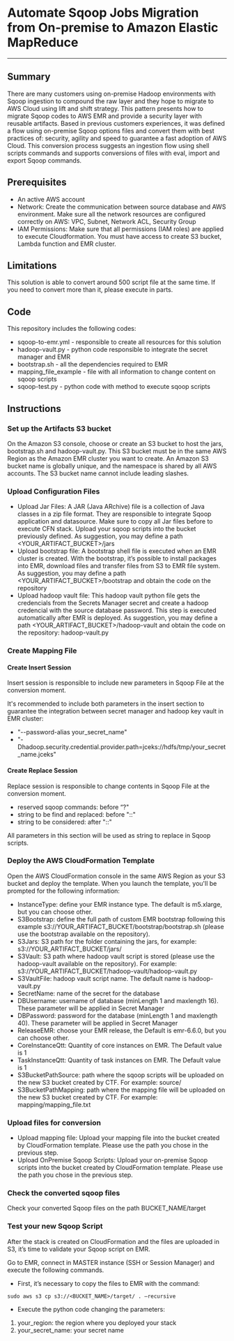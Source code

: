 # Automate Sqoop Jobs Migration from On-premise to Amazon Elastic MapReduce

***

## Summary

There are many customers using on-premise Hadoop environments with Sqoop ingestion to compound the raw layer and they hope to migrate to AWS Cloud using lift and shift strategy. This pattern presents how to migrate Sqoop codes to AWS EMR and provide a security layer with reusable artifacts. Based in previous customers experiences, it was defined a flow using on-premise Sqoop options files and convert them with best practices of: security, agility and speed to guarantee a fast adoption of AWS Cloud. This conversion process suggests an ingestion flow using shell scripts commands and supports conversions of files with eval, import and export Sqoop commands.


## Prerequisites

- An active AWS account
- Network: Create the communication between source database and AWS environment. Make sure all the network resources are configured correctly on AWS: VPC, Subnet, Network ACL, Security Group 
- IAM Permissions: Make sure that all permissions (IAM roles) are applied to execute Cloudformation. You must have access to create S3 bucket, Lambda function and EMR cluster.


## Limitations 

This solution is able to convert around 500 script file at the same time. If you need to convert more than it, please execute in parts. 

## Code

This repository includes the following codes:
- sqoop-to-emr.yml - responsible to create all resources for this solution
- hadoop-vault.py - python code responsible to integrate the secret manager and EMR
- bootstrap.sh - all the dependencies required to EMR
- mapping_file_example - file with all information to change content on sqoop scripts
- sqoop-test.py - python code with method to execute sqoop scripts

## Instructions

### Set up the Artifacts S3 bucket
On the Amazon S3 console, choose or create an S3 bucket to host the jars, bootstrap.sh and hadoop-vault.py. This S3 bucket must be in the same AWS Region as the Amazon EMR cluster you want to create. An Amazon S3 bucket name is globally unique, and the namespace is shared by all AWS accounts. The S3 bucket name cannot include leading slashes.

### Upload Configuration Files
- Upload Jar Files: A JAR (Java ARchive) file is a collection of Java classes in a zip file format. They are responsible to integrate Sqoop application and datasource. Make sure to copy all Jar files before to execute CFN stack. Upload your sqoop scripts into the bucket previously defined. As suggestion, you may define a path <YOUR_ARTIFACT_BUCKET>/jars
- Upload bootstrap file: A bootstrap shell file is executed when an EMR cluster is created. With the bootstrap, it’s possible to install packages into EMR, download files and transfer files from S3 to EMR file system. As suggestion, you may define a path <YOUR_ARTIFACT_BUCKET>/bootstrap and obtain the code on the repository
- Upload hadoop vault file: This hadoop vault python file gets the credencials from the Secrets Manager secret and create a hadoop credencial with the source database password. This step is executed automatically after EMR is deployed. As suggestion, you may define a path <YOUR_ARTIFACT_BUCKET>/hadoop-vault and obtain the code on the repository: hadoop-vault.py

### Create Mapping File
#### Create Insert Session
Insert session is responsible to include new parameters in Sqoop File at the conversion moment.

It's recommended to include both parameters in the insert section to guarantee the integration between secret manager and hadoop key vault in EMR cluster: 
- "--password-alias your_secret_name"
- "-Dhadoop.security.credential.provider.path=jceks://hdfs/tmp/your_secret_name.jceks"

#### Create Replace Session
Replace session is responsible to change contents in Sqoop File at the conversion moment.

- reserved sqoop commands: before “?"
- string to be find and replaced:  before "::"
- string to be considered: after "::" 

All parameters in this section will be used as string to replace in Sqoop scripts.


### Deploy the AWS CloudFormation Template
Open the AWS CloudFormation console in the same AWS Region as your S3 bucket and deploy the template. 
When you launch the template, you'll be prompted for the following information:
- InstanceType: define your EMR instance type. The default is m5.xlarge, but you can choose other.
- S3Bootstrap: define the full path of custom EMR bootstrap following this example s3://YOUR_ARTIFACT_BUCKET/bootstrap/bootstrap.sh (please use the bootstrap available on the repository).
- S3Jars: S3 path for the folder containing the jars, for example: s3://YOUR_ARTIFACT_BUCKET/jars/
- S3Vault: S3 path where hadoop vault script is stored (please use the hadoop-vault available on the repository). For example: s3://YOUR_ARTIFACT_BUCKET/hadoop-vault/hadoop-vault.py
- S3VaultFile: hadoop vault script name. The default name is hadoop-vault.py
- SecretName: name of the secret for the database
- DBUsername: username of database (minLength 1 and maxlength 16). These parameter will be applied in Secret Manager 
- DBPassword: password for the database (minLength 1 and maxlength 40). These parameter will be applied in Secret Manager 
- ReleaseEMR: choose your EMR release, the Default is emr-6.6.0, but you can choose other.
- CoreInstanceQtt: Quantity of core instances on EMR. The Default value is 1
- TaskInstanceQtt: Quantity of task instances on EMR. The Default value is 1
- S3BucketPathSource: path where the sqoop scripts will be uploaded on the new S3 bucket created by CTF. For example: source/
- S3BucketPathMapping: path where the mapping file will be uploaded on the new S3 bucket created by CTF. For example: mapping/mapping_file.txt


### Upload files for conversion
- Upload mapping file: Upload your mapping file into the bucket created by CloudFormation template. Please use the path you chose in the previous step. 
- Upload OnPremise Sqoop Scripts: Upload your on-premise Sqoop scripts into the bucket created by CloudFormation template. Please use the path you chose in the previous step. 


### Check the converted sqoop files
Check your converted Sqoop files on the path BUCKET_NAME/target

### Test your new Sqoop Script
After the stack is created on CloudFormation and the files are uploaded in S3, it’s time to validate your Sqoop script on EMR.

Go to EMR, connect in MASTER instance (SSH or Session Manager) and execute the following commands.

- First, it’s necessary to copy the files to EMR with the command:

`sudo aws s3 cp s3://<BUCKET_NAME>/target/ . —recursive`

- Execute the python code changing the parameters:
1. your_region: the region where you deployed your stack
2. your_secret_name: your secret name

